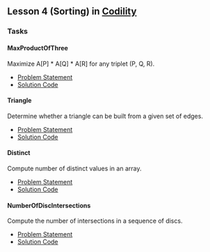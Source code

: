 ## Lesson 4 (Sorting) in [Codility](https://codility.com/programmers/lessons/4)

### Tasks

#### MaxProductOfThree
Maximize A[P] * A[Q] * A[R] for any triplet (P, Q, R).
* [Problem Statement](https://github.com/samiulhoque/codility-lessons/blob/master/src/Lesson04/MaxProductOfThree.md)
* [Solution Code](https://github.com/samiulhoque/codility-lessons/blob/master/src/Lesson04/MaxProductOfThree.php)

#### Triangle
Determine whether a triangle can be built from a given set of edges.
* [Problem Statement](https://github.com/samiulhoque/codility-lessons/blob/master/src/Lesson04/Triangle.md)
* [Solution Code](https://github.com/samiulhoque/codility-lessons/blob/master/src/Lesson04/Triangle.php)

#### Distinct
Compute number of distinct values in an array.
* [Problem Statement](https://github.com/samiulhoque/codility-lessons/blob/master/src/Lesson04/Distinct.md)
* [Solution Code](https://github.com/samiulhoque/codility-lessons/blob/master/src/Lesson04/Distinct.php)

#### NumberOfDiscIntersections
Compute the number of intersections in a sequence of discs.
* [Problem Statement](https://github.com/samiulhoque/codility-lessons/blob/master/src/Lesson04/NumberOfDiscIntersections.md)
* [Solution Code](https://github.com/samiulhoque/codility-lessons/blob/master/src/Lesson04/NumberOfDiscIntersections.php)
